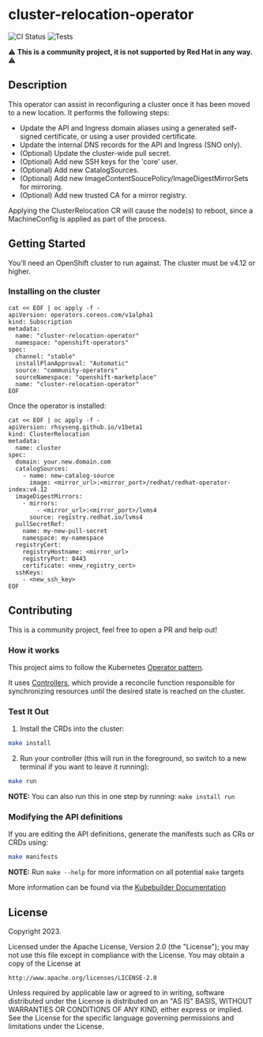 # cluster-relocation-operator
![CI Status](https://github.com/RHsyseng/cluster-relocation-operator/actions/workflows/operator.yaml/badge.svg)
![Tests](https://github.com/RHsyseng/cluster-relocation-operator/actions/workflows/tests.yaml/badge.svg)

:warning: **This is a community project, it is not supported by Red Hat in any way.** :warning:

## Description
This operator can assist in reconfiguring a cluster once it has been moved to a new location. It performs the following steps:

* Update the API and Ingress domain aliases using a generated self-signed certificate, or using a user provided certificate.
* Update the internal DNS records for the API and Ingress (SNO only).
* (Optional) Update the cluster-wide pull secret.
* (Optional) Add new SSH keys for the 'core' user.
* (Optional) Add new CatalogSources.
* (Optional) Add new ImageContentSoucePolicy/ImageDigestMirrorSets for mirroring.
* (Optional) Add new trusted CA for a mirror registry.

Applying the ClusterRelocation CR will cause the node(s) to reboot, since a MachineConfig is applied as part of the process.

## Getting Started
You’ll need an OpenShift cluster to run against. The cluster must be v4.12 or higher.

### Installing on the cluster
```
cat << EOF | oc apply -f -
apiVersion: operators.coreos.com/v1alpha1
kind: Subscription
metadata:
  name: "cluster-relocation-operator"
  namespace: "openshift-operators"
spec:
  channel: "stable"
  installPlanApproval: "Automatic"
  source: "community-operators"
  sourceNamespace: "openshift-marketplace"
  name: "cluster-relocation-operator"
EOF
```
Once the operator is installed:
```
cat << EOF | oc apply -f -
apiVersion: rhsyseng.github.io/v1beta1
kind: ClusterRelocation
metadata:
  name: cluster
spec:
  domain: your.new.domain.com
  catalogSources:
    - name: new-catalog-source
      image: <mirror_url>:<mirror_port>/redhat/redhat-operator-index:v4.12
  imageDigestMirrors:
    - mirrors:
        - <mirror_url>:<mirror_port>/lvms4
      source: registry.redhat.io/lvms4
  pullSecretRef:
    name: my-new-pull-secret
    namespace: my-namespace
  registryCert:
    registryHostname: <mirror_url>
    registryPort: 8443
    certificate: <new_registry_cert>
  sshKeys:
    - <new_ssh_key>
EOF
```

## Contributing
This is a community project, feel free to open a PR and help out!

### How it works
This project aims to follow the Kubernetes [Operator pattern](https://kubernetes.io/docs/concepts/extend-kubernetes/operator/).

It uses [Controllers](https://kubernetes.io/docs/concepts/architecture/controller/),
which provide a reconcile function responsible for synchronizing resources until the desired state is reached on the cluster.

### Test It Out
1. Install the CRDs into the cluster:

```sh
make install
```

2. Run your controller (this will run in the foreground, so switch to a new terminal if you want to leave it running):

```sh
make run
```

**NOTE:** You can also run this in one step by running: `make install run`

### Modifying the API definitions
If you are editing the API definitions, generate the manifests such as CRs or CRDs using:

```sh
make manifests
```

**NOTE:** Run `make --help` for more information on all potential `make` targets

More information can be found via the [Kubebuilder Documentation](https://book.kubebuilder.io/introduction.html)

## License

Copyright 2023.

Licensed under the Apache License, Version 2.0 (the "License");
you may not use this file except in compliance with the License.
You may obtain a copy of the License at

    http://www.apache.org/licenses/LICENSE-2.0

Unless required by applicable law or agreed to in writing, software
distributed under the License is distributed on an "AS IS" BASIS,
WITHOUT WARRANTIES OR CONDITIONS OF ANY KIND, either express or implied.
See the License for the specific language governing permissions and
limitations under the License.

